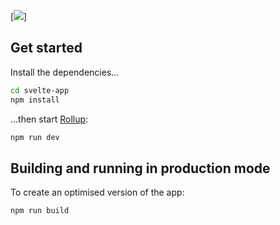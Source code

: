 
[![](https://media.discordapp.net/attachments/611114011110408202/699628601980485692/unknown.png?width=555&height=679)]
## Get started

Install the dependencies...

```bash
cd svelte-app
npm install
```

...then start [Rollup](https://rollupjs.org):

```bash
npm run dev
```

## Building and running in production mode

To create an optimised version of the app:

```bash
npm run build
```
